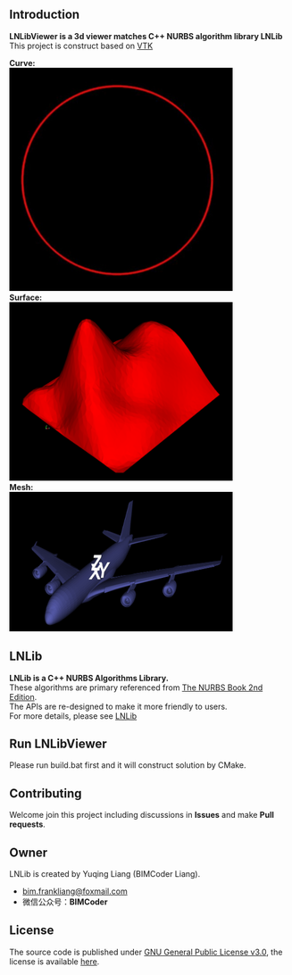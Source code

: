 ## Introduction
**LNLibViewer is a 3d viewer matches C++ NURBS algorithm library LNLib** <br/>This project is construct based on [VTK](https://vtk.org/)

**Curve:**<br/>
<img src="assets/curve.png" width=400 height=400><br/>
**Surface:**<br/>
<img src="assets/surface.png" width=400 height=320><br/>
**Mesh:**<br/>
<img src="assets/mesh.png" width=400 height=250>

## LNLib
**LNLib is a C++ NURBS Algorithms Library.** <br/>These algorithms are primary referenced from [The NURBS Book 2nd Edition](https://link.springer.com/book/10.1007/978-3-642-97385-7). <br/>The APIs are re-designed to make it more friendly to users.   
For more details, please see [LNLib](https://github.com/BIMCoderLiang/LNLib)

## Run LNLibViewer
Please run build.bat first and it will construct solution by CMake.

## Contributing
Welcome join this project including discussions in **Issues** and make **Pull requests**.

## Owner
LNLib is created by Yuqing Liang (BIMCoder Liang).

- bim.frankliang@foxmail.com
- 微信公众号：**BIMCoder**

## License
The source code is published under [GNU General Public License v3.0](https://www.gnu.org/licenses/), the license is available [here](LICENSE).

